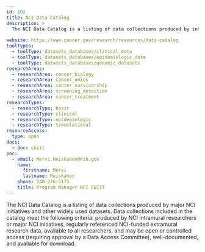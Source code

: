 ```yaml
---
id: 101
title: NCI Data Catalog
description: >
  The NCI Data Catalog is a listing of data collections produced by intramural researchers or other major NCI initiatives and other widely used datasets. 
  
website: https://www.cancer.gov/research/resources/data-catalog
toolTypes:
  - toolType: datasets_databases/clinical_data
  - toolType: datasets_databases/epidemiologic_data
  - toolType: datasets_databases/genomic_datasets
researchAreas:
  - researchArea: cancer_biology
  - researchArea: cancer_omics
  - researchArea: cancer_survivorship
  - researchArea: screening_detection
  - researchArea: cancer_treatment
researchTypes:
  - researchType: basic
  - researchType: clinical
  - researchType: epidemiologic
  - researchType: translational
resourceAccess:
  type: open
docs:
  - doc: cbiit
poc:
  - email: Mervi.Heiskanen@nih.gov
    name:
      firstname: Mervi
      lastname: Heiskanen
    phone: 240-276-5175
    title: Program Manager NCI CBIIT
---
```

The NCI Data Catalog is a listing of data collections produced by major NCI initiatives and other widely used datasets. Data collections included in the catalog meet the following criteria: produced by NCI intramural researchers or major NCI initiatives, regularly referenced NCI-funded extramural research data, available to all researchers, and may be open or controlled access (requiring approval by a Data Access Committee), well-documented, and available for download.
